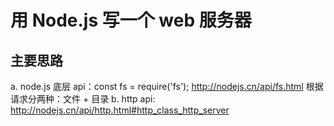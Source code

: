 # 用 Node.js 写一个 web 服务器

## 主要思路

a. node.js 底层 api：const fs = require('fs');  http://nodejs.cn/api/fs.html 根据请求分两种：文件 + 目录
b. http api: http://nodejs.cn/api/http.html#http_class_http_server
